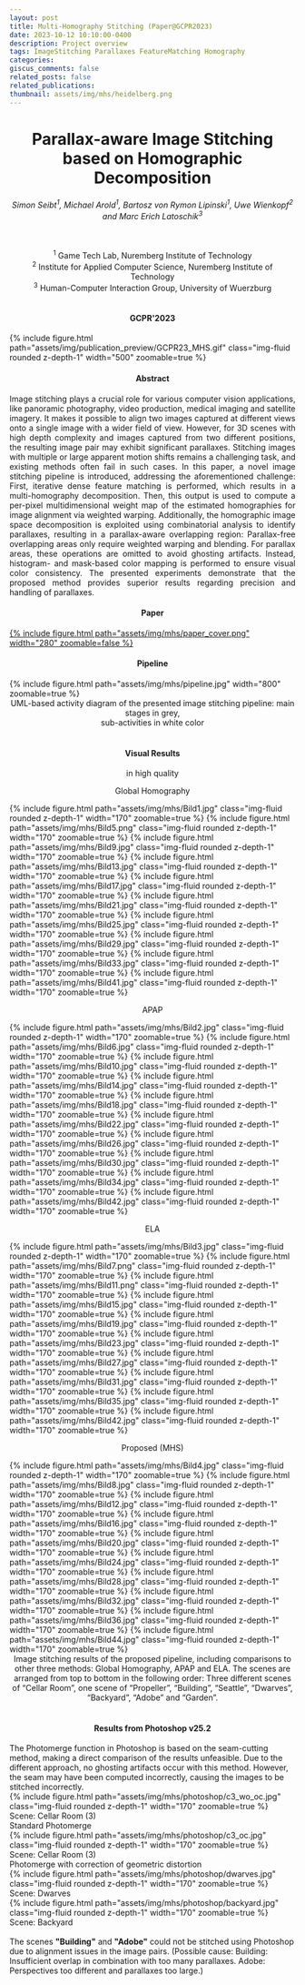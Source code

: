 ```yaml
---
layout: post
title: Multi-Homography Stitching (Paper@GCPR2023)
date: 2023-10-12 10:10:00-0400
description: Project overview
tags: ImageStitching Parallaxes FeatureMatching Homography
categories:
giscus_comments: false
related_posts: false
related_publications: 
thumbnail: assets/img/mhs/heidelberg.png
---
```


<center><h1><b>Parallax-aware Image Stitching<br>based on Homographic Decomposition</b></h1></center>
<center><h6>Simon Seibt<sup>1</sup>, Michael Arold<sup>1</sup>, Bartosz von Rymon Lipinski<sup>1</sup>, Uwe Wienkopf<sup>2</sup> and Marc Erich Latoschik<sup>3</sup></h6></center>
<br>
<center><sup>1</sup> Game Tech Lab, Nuremberg Institute of Technology<br>
<sup>2</sup> Institute for Applied Computer Science, Nuremberg Institute of Technology<br>
<sup>3</sup> Human-Computer Interaction Group, University of Wuerzburg<br><br></center>

<center><h4>GCPR'2023</h4></center>

<div class="row mt-3">
    <div class="col-sm mt-3 mt-md-0">
        <div class="text-center">
            {% include figure.html path="assets/img/publication_preview/GCPR23_MHS.gif" class="img-fluid rounded z-depth-1" width="500" zoomable=true %}
        </div>
    </div>
</div>

<center><h4>Abstract</h4></center>
<p style="text-align: justify;">Image stitching plays a crucial role for various computer vision applications, like panoramic photography, video production, medical imaging and satellite imagery. It makes it possible to align two images captured at different views onto a single image with a wider field of view. However, for 3D scenes with high depth complexity and images captured from two different positions, the resulting image pair may exhibit significant parallaxes. Stitching images with multiple or large apparent motion shifts remains a challenging task, and existing methods often fail in such cases. In this paper, a novel image stitching pipeline is introduced, addressing the aforementioned challenge: First, iterative dense feature matching is performed, which results in a multi-homography decomposition. Then, this output is used to compute a per-pixel multidimensional weight map of the estimated homographies for image alignment via weighted warping. Additionally, the homographic image space decomposition is exploited using combinatorial analysis to identify parallaxes, resulting in a parallax-aware overlapping region: Parallax-free overlapping areas only require weighted warping and blending. For parallax areas, these operations are omitted to avoid ghosting artifacts. Instead, histogram- and mask-based color mapping is performed to ensure visual color consistency. The presented experiments demonstrate that the proposed method provides superior results regarding precision and handling of parallaxes.</p>

<center><h4>Paper</h4></center>
<div class="row mt-3">
    <div class="col-sm mt-3 mt-md-0">
        <div class="text-center">
            <a href="https://www.dagm-gcpr.de/fileadmin/dagm-gcpr/pictures/2023_Heidelberg/Paper_FastTrack/99.pdf">{% include figure.html path="assets/img/mhs/paper_cover.png" width="280" zoomable=false %}</a>
        </div>
    </div>
</div>

<center><h4>Pipeline</h4></center>
<div class="row mt-3">
    <div class="col-sm mt-3 mt-md-0">
        <div class="text-center">
            {% include figure.html path="assets/img/mhs/pipeline.jpg" width="800" zoomable=true %}
        </div>
    </div>
</div>
<center>UML-based activity diagram of the presented image stitching pipeline: main stages in grey,<br> sub-activities in white color</center>
<br>
<center><h4>Visual Results</h4></center>
<center>in high quality</center>

<div class="row mt-3">
    <div class="col-sm mt-3 mt-md-0">
    <div class="text-center">
        <center><p>Global Homography</p></center>
        {% include figure.html path="assets/img/mhs/Bild1.jpg" class="img-fluid rounded z-depth-1" width="170" zoomable=true %}
        {% include figure.html path="assets/img/mhs/Bild5.png" class="img-fluid rounded z-depth-1" width="170" zoomable=true %}
        {% include figure.html path="assets/img/mhs/Bild9.jpg" class="img-fluid rounded z-depth-1" width="170" zoomable=true %}
        {% include figure.html path="assets/img/mhs/Bild13.jpg" class="img-fluid rounded z-depth-1" width="170" zoomable=true %}
        {% include figure.html path="assets/img/mhs/Bild17.jpg" class="img-fluid rounded z-depth-1" width="170" zoomable=true %}
        {% include figure.html path="assets/img/mhs/Bild21.jpg" class="img-fluid rounded z-depth-1" width="170" zoomable=true %}
        {% include figure.html path="assets/img/mhs/Bild25.jpg" class="img-fluid rounded z-depth-1" width="170" zoomable=true %}
        {% include figure.html path="assets/img/mhs/Bild29.jpg" class="img-fluid rounded z-depth-1" width="170" zoomable=true %}
        {% include figure.html path="assets/img/mhs/Bild33.jpg" class="img-fluid rounded z-depth-1" width="170" zoomable=true %}
        {% include figure.html path="assets/img/mhs/Bild41.jpg" class="img-fluid rounded z-depth-1" width="170" zoomable=true %}
    </div>
    </div>
    <div class="col-sm mt-3 mt-md-0">
    <div class="text-center">
        <center><p>APAP</p></center>
        {% include figure.html path="assets/img/mhs/Bild2.jpg" class="img-fluid rounded z-depth-1" width="170" zoomable=true %}
        {% include figure.html path="assets/img/mhs/Bild6.jpg" class="img-fluid rounded z-depth-1" width="170" zoomable=true %}
        {% include figure.html path="assets/img/mhs/Bild10.jpg" class="img-fluid rounded z-depth-1" width="170" zoomable=true %}
        {% include figure.html path="assets/img/mhs/Bild14.jpg" class="img-fluid rounded z-depth-1" width="170" zoomable=true %}
        {% include figure.html path="assets/img/mhs/Bild18.jpg" class="img-fluid rounded z-depth-1" width="170" zoomable=true %}
        {% include figure.html path="assets/img/mhs/Bild22.jpg" class="img-fluid rounded z-depth-1" width="170" zoomable=true %}
        {% include figure.html path="assets/img/mhs/Bild26.jpg" class="img-fluid rounded z-depth-1" width="170" zoomable=true %}
        {% include figure.html path="assets/img/mhs/Bild30.jpg" class="img-fluid rounded z-depth-1" width="170" zoomable=true %}
        {% include figure.html path="assets/img/mhs/Bild34.jpg" class="img-fluid rounded z-depth-1" width="170" zoomable=true %}
        {% include figure.html path="assets/img/mhs/Bild42.jpg" class="img-fluid rounded z-depth-1" width="170" zoomable=true %}
    </div>
    </div>
    <div class="col-sm mt-3 mt-md-0">
    <div class="text-center">
        <center><p>ELA</p></center>
        {% include figure.html path="assets/img/mhs/Bild3.jpg" class="img-fluid rounded z-depth-1" width="170" zoomable=true %}
        {% include figure.html path="assets/img/mhs/Bild7.png" class="img-fluid rounded z-depth-1" width="170" zoomable=true %}
        {% include figure.html path="assets/img/mhs/Bild11.png" class="img-fluid rounded z-depth-1" width="170" zoomable=true %}
        {% include figure.html path="assets/img/mhs/Bild15.jpg" class="img-fluid rounded z-depth-1" width="170" zoomable=true %}
        {% include figure.html path="assets/img/mhs/Bild19.jpg" class="img-fluid rounded z-depth-1" width="170" zoomable=true %}
        {% include figure.html path="assets/img/mhs/Bild23.jpg" class="img-fluid rounded z-depth-1" width="170" zoomable=true %}
        {% include figure.html path="assets/img/mhs/Bild27.jpg" class="img-fluid rounded z-depth-1" width="170" zoomable=true %}
        {% include figure.html path="assets/img/mhs/Bild31.jpg" class="img-fluid rounded z-depth-1" width="170" zoomable=true %}
        {% include figure.html path="assets/img/mhs/Bild35.jpg" class="img-fluid rounded z-depth-1" width="170" zoomable=true %}
        {% include figure.html path="assets/img/mhs/Bild42.jpg" class="img-fluid rounded z-depth-1" width="170" zoomable=true %}
    </div>
    </div>
    <div class="col-sm mt-3 mt-md-0">
    <div class="text-center">
        <center><p>Proposed (MHS)</p></center>
        {% include figure.html path="assets/img/mhs/Bild4.jpg" class="img-fluid rounded z-depth-1" width="170" zoomable=true %}
        {% include figure.html path="assets/img/mhs/Bild8.jpg" class="img-fluid rounded z-depth-1" width="170" zoomable=true %}
        {% include figure.html path="assets/img/mhs/Bild12.jpg" class="img-fluid rounded z-depth-1" width="170" zoomable=true %}
        {% include figure.html path="assets/img/mhs/Bild16.jpg" class="img-fluid rounded z-depth-1" width="170" zoomable=true %}
        {% include figure.html path="assets/img/mhs/Bild20.jpg" class="img-fluid rounded z-depth-1" width="170" zoomable=true %}
        {% include figure.html path="assets/img/mhs/Bild24.jpg" class="img-fluid rounded z-depth-1" width="170" zoomable=true %}
        {% include figure.html path="assets/img/mhs/Bild28.jpg" class="img-fluid rounded z-depth-1" width="170" zoomable=true %}
        {% include figure.html path="assets/img/mhs/Bild32.jpg" class="img-fluid rounded z-depth-1" width="170" zoomable=true %}
        {% include figure.html path="assets/img/mhs/Bild36.jpg" class="img-fluid rounded z-depth-1" width="170" zoomable=true %}
        {% include figure.html path="assets/img/mhs/Bild44.jpg" class="img-fluid rounded z-depth-1" width="170" zoomable=true %}
    </div>
    </div>
</div>
<center>Image stitching results of the proposed pipeline, including comparisons to other three methods: Global Homography, APAP and ELA. The scenes are arranged from top to bottom in the following order: Three different scenes of “Cellar Room”, one scene of “Propeller”, “Building”, “Seattle”, “Dwarves”, “Backyard”, “Adobe” and “Garden”.</center>
<br>
<center><h4>Results from Photoshop v25.2</h4></center>
The Photomerge function in Photoshop is based on the seam-cutting method, making a direct comparison of the results unfeasible. Due to the different approach, no ghosting artifacts occur with this method. However, the seam may have been computed incorrectly, causing the images to be stitched incorrectly. 
<div class="row mt-3">
    <div class="col-sm mt-3 mt-md-0">
        <div class="text-center">
            {% include figure.html path="assets/img/mhs/photoshop/c3_wo_oc.jpg" class="img-fluid rounded z-depth-1" width="170" zoomable=true %}
        Scene: Cellar Room (3)<br>
        Standard Photomerge
        </div>
    </div>
    <div class="col-sm mt-3 mt-md-0">
        <div class="text-center">
            {% include figure.html path="assets/img/mhs/photoshop/c3_oc.jpg" class="img-fluid rounded z-depth-1" width="170" zoomable=true %}
        Scene: Cellar Room (3)<br>
        Photomerge with correction of geometric distortion
        </div>
    </div>
</div>
<div class="row mt-3">
    <div class="col-sm mt-3 mt-md-0">
        <div class="text-center">
            {% include figure.html path="assets/img/mhs/photoshop/dwarves.jpg" class="img-fluid rounded z-depth-1" width="170" zoomable=true %}
            Scene: Dwarves
        </div>
    </div>
    <div class="col-sm mt-3 mt-md-0">
        <div class="text-center">
            {% include figure.html path="assets/img/mhs/photoshop/backyard.jpg" class="img-fluid rounded z-depth-1" width="170" zoomable=true %}
            Scene: Backyard
        </div>
    </div>
</div>
<br>
The scenes <b>"Building"</b> and <b>"Adobe"</b> could not be stitched using Photoshop due to alignment issues in the image pairs. (Possible cause: Building: Insufficient overlap in combination with too many parallaxes. Adobe: Perspectives too different and parallaxes too large.)
